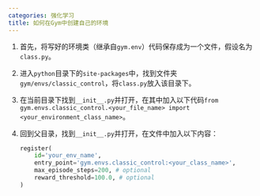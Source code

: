 ```yaml
---
categories: 强化学习
title: 如何在Gym中创建自己的环境
---
```


1. 首先，将写好的环境类（继承自`gym.env`）代码保存成为一个文件，假设名为`class.py`。

2. 进入`python`目录下的`site-packages`中，找到文件夹`gym/envs/classic_control`，将`class.py`放入该目录下。

3. 在当前目录下找到`__init__.py`并打开，在其中加入以下代码`from gym.envs.classic_control.<your_file_name> import <your_environment_class_name>`。

4. 回到父目录，找到`__init__.py`并打开，在文件中加入以下内容：

   ```python
   register(
       id='your_env_name',
       entry_point='gym.envs.classic_control:<your_class_name>',
       max_episode_steps=200, # optional
       reward_threshold=100.0, # optional
   )
   ```

